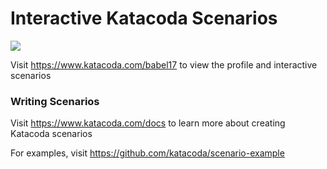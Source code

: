# Interactive Katacoda Scenarios

[![](http://shields.katacoda.com/katacoda/babel17/count.svg)](https://www.katacoda.com/babel17 "Get your profile on Katacoda.com")

Visit https://www.katacoda.com/babel17 to view the profile and interactive scenarios

### Writing Scenarios
Visit https://www.katacoda.com/docs to learn more about creating Katacoda scenarios

For examples, visit https://github.com/katacoda/scenario-example
